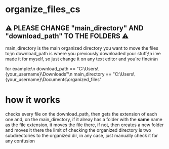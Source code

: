# organize_files_cs
## ⚠️ PLEASE CHANGE "main_directory" AND "download_path" TO THE FOLDERS ⚠️
main_directory is the main organized directory you want to move the files to;\n
download_path is where you previously downloaded your stuff;\n
i've made it for myself, so just change it on any text editor and you're fine\n\n

for example:\n
download_path == "C:\\Users\\{your_username}\\Downloads"\n
main_directory == "C:\\Users\\{your_username}\\Documents\\organized_files"

# how it works
checks every file on the download_path, then gets the extension of each one and, on the main_directory, if it alreay has a folder with the **same** name as the file extension, it moves the file there, if not, then creates a new folder and moves it there
the limit of checking the organized directory is two subdirectories to the organized dir,
in any case, just manually check it for any confusion
